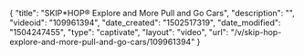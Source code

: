 {
    "title": "SKIP*HOP&reg; Explore and More Pull and Go Cars",
    "description": "",
    "videoid": "109961394",
    "date_created": "1502517319",
    "date_modified": "1504247455",
    "type": "captivate",
    "layout": "video",
    "url": "\/v\/skip-hop-explore-and-more-pull-and-go-cars\/109961394"
}